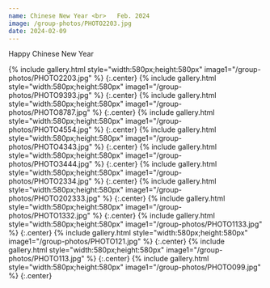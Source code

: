 ```yaml
---
name: Chinese New Year <br>   Feb. 2024
image: /group-photos/PHOTO2203.jpg
date: 2024-02-09
---
```


Happy Chinese New Year
 
{% include gallery.html style="width:580px;height:580px" image1="/group-photos/PHOTO2203.jpg" %} {:.center}
{% include gallery.html style="width:580px;height:580px" image1="/group-photos/PHOTO9393.jpg" %} {:.center}
{% include gallery.html style="width:580px;height:580px" image1="/group-photos/PHOTO8787.jpg" %} {:.center}
{% include gallery.html style="width:580px;height:580px" image1="/group-photos/PHOTO4554.jpg" %} {:.center}
{% include gallery.html style="width:580px;height:580px" image1="/group-photos/PHOTO4343.jpg" %} {:.center}
{% include gallery.html style="width:580px;height:580px" image1="/group-photos/PHOTO3444.jpg" %} {:.center}
{% include gallery.html style="width:580px;height:580px" image1="/group-photos/PHOTO2334.jpg" %} {:.center}
{% include gallery.html style="width:580px;height:580px" image1="/group-photos/PHOTO202333.jpg" %} {:.center}
{% include gallery.html style="width:580px;height:580px" image1="/group-photos/PHOTO1332.jpg" %} {:.center}
{% include gallery.html style="width:580px;height:580px" image1="/group-photos/PHOTO1133.jpg" %} {:.center}
{% include gallery.html style="width:580px;height:580px" image1="/group-photos/PHOTO121.jpg" %} {:.center}
{% include gallery.html style="width:580px;height:580px" image1="/group-photos/PHOTO113.jpg" %} {:.center}
{% include gallery.html style="width:580px;height:580px" image1="/group-photos/PHOTO099.jpg" %} {:.center}

